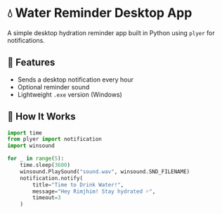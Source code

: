 # 💧 Water Reminder Desktop App

A simple desktop hydration reminder app built in Python using `plyer` for notifications.

## 🔔 Features
- Sends a desktop notification every hour
- Optional reminder sound
- Lightweight `.exe` version (Windows)

## 🚀 How It Works

```python
import time
from plyer import notification
import winsound

for _ in range(5):
    time.sleep(3600)
    winsound.PlaySound("sound.wav", winsound.SND_FILENAME)
    notification.notify(
        title="Time to Drink Water!",
        message="Hey Rimjhim! Stay hydrated 💦",
        timeout=3
    )

